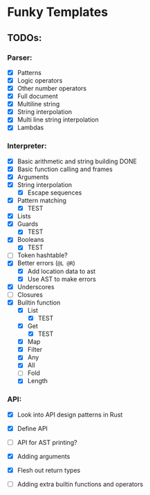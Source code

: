 # Funky Templates

## TODOs:

### Parser:

- [x] Patterns
- [x] Logic operators
- [x] Other number operators
- [x] Full document
- [x] Multiline string
- [x] String interpolation
- [x] Multi line string interpolation
- [x] Lambdas

### Interpreter:

- [x] Basic arithmetic and string building DONE
- [x] Basic function calling and frames
- [x] Arguments
- [X] String interpolation
  - [X] Escape sequences
- [X] Pattern matching
  - [X] TEST
- [X] Lists
- [x] Guards
  - [X] TEST
- [x] Booleans
  - [X] TEST
- [ ] Token hashtable?
- [X] Better errors (`@L @R`)
  - [X] Add location data to ast
  - [X] Use AST to make errors
- [X] Underscores
- [ ] Closures
- [X] Builtin function
  - [X] List
    - [X] TEST
  - [X] Get
    - [X] TEST
  - [X] Map
  - [X] Filter
  - [X] Any
  - [X] All
  - [ ] Fold
  - [X] Length

### API:

- [x] Look into API design patterns in Rust
- [x] Define API
- [ ] API for AST printing?
- [x] Adding arguments
- [x] Flesh out return types
- [ ] Adding extra builtin functions and operators

